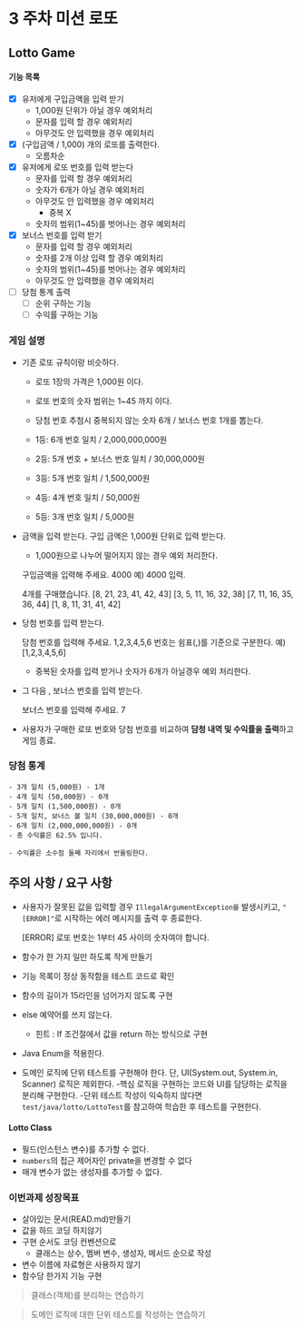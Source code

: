 # 3 주차 미션 로또

## Lotto Game

#### 기능 목록

- [X] 유저에게 구입금액을 입력 받기
    - 1,000원 단위가 아닐 경우 예외처리
    - 문자를 입력 할 경우 예외처리
    - 아무것도 안 입력했을 경우 예외처리
- [X] (구입금액 / 1,000) 개의 로또를 출력한다.
    - 오름차순
- [X] 유저에게 로또 번호를 입력 받는다
    - 문자를 입력 할 경우 예외처리
    - 숫자가 6개가 아닐 경우 예외처리
    - 아무것도 안 입력했을 경우 예외처리
        - 중복 X
    - 숫자의 범위(1~45)를 벗어나는 경우 예외처리
- [X] 보너스 번호를 입력 받기
    - 문자를 입력 할 경우 예외처리
    - 숫자를 2개 이상 입력 할 경우 예외처리
    - 숫자의 범위(1~45)를 벗어나는 경우 예외처리
    - 아무것도 안 입력했을 경우 예외처리
- [ ] 당첨 통계 출력
    - [ ] 순위 구하는 기능
    - [ ] 수익률 구하는 기능

### 게임 설명

- 기존 로또 규칙이랑 비슷하다.
    - 로또 1장의 가격은 1,000원 이다.
    - 로또 번호의 숫자 범위는 1~45 까지 이다.
    - 당첨 번호 추첨시 중복되지 않는 숫자 6개 / 보너스 번호 1개를 뽑는다.


    - 1등: 6개 번호 일치 / 2,000,000,000원
    - 2등: 5개 번호 + 보너스 번호 일치 / 30,000,000원
    - 3등: 5개 번호 일치 / 1,500,000원
    - 4등: 4개 번호 일치 / 50,000원
    - 5등: 3개 번호 일치 / 5,000원

- 금액을 입력 받는다. 구입 금액은 1,000원 단위로 입력 받는다.
    - 1,000원으로 나누어 떨어지지 않는 경우 예외 처리한다.


    구입금액을 입력해 주세요.
    4000
    예) 4000 입력.

    4개를 구매했습니다.
    [8, 21, 23, 41, 42, 43]
    [3, 5, 11, 16, 32, 38]
    [7, 11, 16, 35, 36, 44]
    [1, 8, 11, 31, 41, 42]


- 당첨 번호를 입력 받는다.


    당첨 번호를 입력해 주세요.
    1,2,3,4,5,6
    번호는 쉼표(,)를 기준으로 구분한다. 예) [1,2,3,4,5,6]
    - 중복된 숫자를 입력 받거나 숫자가 6개가 아닐경우 예외 처리한다.

- 그 다음 , 보너스 번호를 입력 받는다.


    보너스 번호를 입력해 주세요.
    7

- 사용자가 구매한 로또 번호와 당첨 번호를 비교하여 **담청 내역 및 수익률을 출력**하고 게임 종료.

### 당첨 통계


    - 3개 일치 (5,000원) - 1개
    - 4개 일치 (50,000원) - 0개
    - 5개 일치 (1,500,000원) - 0개
    - 5개 일치, 보너스 볼 일치 (30,000,000원) - 0개
    - 6개 일치 (2,000,000,000원) - 0개
    - 총 수익률은 62.5% 입니다.
  
    - 수익률은 소수점 둘째 자리에서 반올림한다.

## 주의 사항 / 요구 사항

- 사용자가 잘못된 값을 입력할 경우 `IllegalArgumentException를` 발생시키고, `"[ERROR]"`로 시작하는 에러 메시지를 출력 후 종료한다.

  [ERROR] 로또 번호는 1부터 45 사이의 숫자여야 합니다.

- 함수가 한 가지 일만 하도록 작게 만들기
- 기능 목록이 정상 동작함을 테스트 코드로 확인
- 함수의 길이가 15라인을 넘어가지 않도록 구현
- else 예약어를 쓰지 않는다.
    - 힌트 : If 조건절에서 값을 return 하는 방식으로 구현
- Java Enum을 적용한다.
- 도메인 로직에 단위 테스트를 구현해야 한다. 단, UI(System.out, System.in, Scanner) 로직은 제외한다.
  -핵심 로직을 구현하는 코드와 UI를 담당하는 로직을 분리해 구현한다.
  -단위 테스트 작성이 익숙하지 않다면 `test/java/lotto/LottoTest`를 참고하여 학습한 후 테스트를 구현한다.

#### Lotto Class

- 필드(인스턴스 변수)를 추가할 수 없다.
- `numbers`의 접근 제어자인 private을 변경할 수 없다
- 매개 변수가 없는 생성자를 추가할 수 없다.

### 이번과제 성장목표

- 살아있는 문서(READ.md)만들기
- 값을 하드 코딩 하지않기
- 구현 순서도 코딩 컨벤션으로
    - 클래스는 상수, 멤버 변수, 생성자, 메서드 순으로 작성
- 변수 이름에 자료형은 사용하지 않기
- 함수당 한가지 기능 구현

> 클래스(객체)를 분리하는 연습하기

> 도메인 로직에 대한 단위 테스트를 작성하는 연습하기